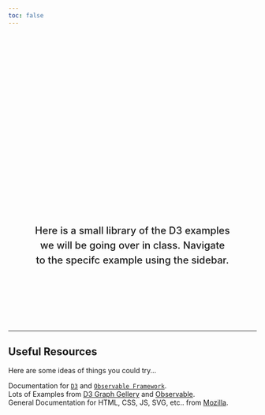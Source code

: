 ```yaml
---
toc: false
---
```


<div class="hero">
  <h1>CSC 477 D3 Examples</h1>
  <h2>Here is a small library of the D3 examples we will be going over in class. Navigate to the specifc example using the sidebar.</h2>
</div>

---

## Useful Resources

Here are some ideas of things you could try…

<div class="grid grid-cols-4">
  <div class="card">
    Documentation for <a href="https://d3js.org/what-is-d3"><code>D3</code></a> and <a href="https://observablehq.com/framework"><code>Observable Framework</code></a>.
  </div>
  <div class="card">
  Lots of Examples from  <a href="https://d3-graph-gallery.com/">D3 Graph Gellery</a> and <a href="https://observablehq.com/@d3/gallery">Observable</a>.
  </div>
    <div class="card">
  General Documentation for HTML, CSS, JS, SVG, etc.. from  <a href="https://developer.mozilla.org/en-US/">Mozilla</a>.
  </div>
  
</div>

<style>

.hero {
  display: flex;
  flex-direction: column;
  align-items: center;
  font-family: var(--sans-serif);
  margin: 4rem 0 8rem;
  text-wrap: balance;
  text-align: center;
}

.hero h1 {
  margin: 1rem 0;
  padding: 1rem 0;
  max-width: none;
  font-size: 14vw;
  font-weight: 900;
  line-height: 1;
  background: linear-gradient(30deg, var(--theme-foreground-focus), currentColor);
  -webkit-background-clip: text;
  -webkit-text-fill-color: transparent;
  background-clip: text;
}

.hero h2 {
  margin: 0;
  max-width: 34em;
  font-size: 20px;
  font-style: initial;
  font-weight: 500;
  line-height: 1.5;
  color: var(--theme-foreground-muted);
}

@media (min-width: 640px) {
  .hero h1 {
    font-size: 90px;
  }
}

</style>
